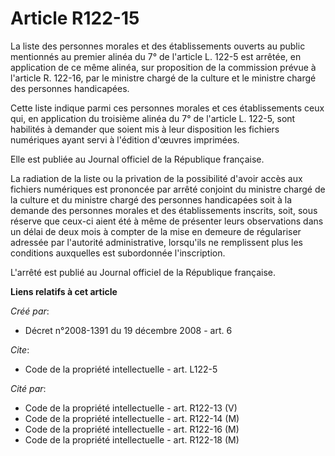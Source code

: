 # Article R122-15

La liste des personnes morales et des établissements ouverts au public mentionnés au premier alinéa du 7° de l'article L.
122-5 est arrêtée, en application de ce même alinéa, sur proposition de la commission prévue à l'article R. 122-16, par le
ministre chargé de la culture et le ministre chargé des personnes handicapées. 

Cette liste indique parmi ces personnes morales et ces établissements ceux qui, en application du troisième alinéa du 7° de
l'article L. 122-5, sont habilités à demander que soient mis à leur disposition les fichiers numériques ayant servi à
l'édition d'œuvres imprimées. 

Elle est publiée au Journal officiel de la République française. 

La radiation de la liste ou la privation de la possibilité d'avoir accès aux fichiers numériques est prononcée par arrêté
conjoint du ministre chargé de la culture et du ministre chargé des personnes handicapées soit à la demande des personnes
morales et des établissements inscrits, soit, sous réserve que ceux-ci aient été à même de présenter leurs observations dans
un délai de deux mois à compter de la mise en demeure de régulariser adressée par l'autorité administrative, lorsqu'ils ne
remplissent plus les conditions auxquelles est subordonnée l'inscription.

L'arrêté est publié au Journal officiel de la République française.

**Liens relatifs à cet article**

_Créé par_:

  - Décret n°2008-1391 du 19 décembre 2008 - art. 6

_Cite_:

  - Code de la propriété intellectuelle - art. L122-5

_Cité par_:

  - Code de la propriété intellectuelle - art. R122-13 (V)
  - Code de la propriété intellectuelle - art. R122-14 (M)
  - Code de la propriété intellectuelle - art. R122-16 (M)
  - Code de la propriété intellectuelle - art. R122-18 (M)

